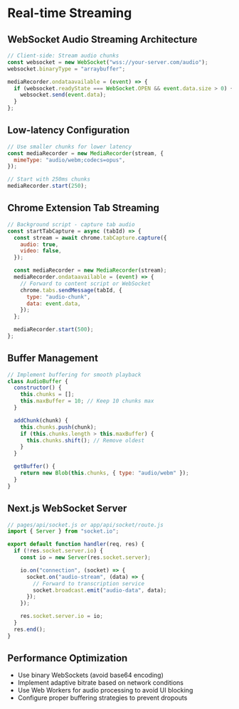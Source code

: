 # Real-time Streaming

## WebSocket Audio Streaming Architecture

```javascript
// Client-side: Stream audio chunks
const websocket = new WebSocket("wss://your-server.com/audio");
websocket.binaryType = "arraybuffer";

mediaRecorder.ondataavailable = (event) => {
  if (websocket.readyState === WebSocket.OPEN && event.data.size > 0) {
    websocket.send(event.data);
  }
};
```

## Low-latency Configuration

```javascript
// Use smaller chunks for lower latency
const mediaRecorder = new MediaRecorder(stream, {
  mimeType: "audio/webm;codecs=opus",
});

// Start with 250ms chunks
mediaRecorder.start(250);
```

## Chrome Extension Tab Streaming

```javascript
// Background script - capture tab audio
const startTabCapture = async (tabId) => {
  const stream = await chrome.tabCapture.capture({
    audio: true,
    video: false,
  });

  const mediaRecorder = new MediaRecorder(stream);
  mediaRecorder.ondataavailable = (event) => {
    // Forward to content script or WebSocket
    chrome.tabs.sendMessage(tabId, {
      type: "audio-chunk",
      data: event.data,
    });
  };

  mediaRecorder.start(500);
};
```

## Buffer Management

```javascript
// Implement buffering for smooth playback
class AudioBuffer {
  constructor() {
    this.chunks = [];
    this.maxBuffer = 10; // Keep 10 chunks max
  }

  addChunk(chunk) {
    this.chunks.push(chunk);
    if (this.chunks.length > this.maxBuffer) {
      this.chunks.shift(); // Remove oldest
    }
  }

  getBuffer() {
    return new Blob(this.chunks, { type: "audio/webm" });
  }
}
```

## Next.js WebSocket Server

```javascript
// pages/api/socket.js or app/api/socket/route.js
import { Server } from "socket.io";

export default function handler(req, res) {
  if (!res.socket.server.io) {
    const io = new Server(res.socket.server);

    io.on("connection", (socket) => {
      socket.on("audio-stream", (data) => {
        // Forward to transcription service
        socket.broadcast.emit("audio-data", data);
      });
    });

    res.socket.server.io = io;
  }
  res.end();
}
```

## Performance Optimization

- Use binary WebSockets (avoid base64 encoding)
- Implement adaptive bitrate based on network conditions
- Use Web Workers for audio processing to avoid UI blocking
- Configure proper buffering strategies to prevent dropouts
